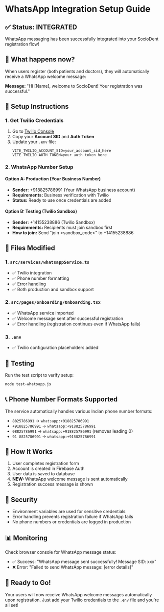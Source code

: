 # WhatsApp Integration Setup Guide

## ✅ Status: INTEGRATED

WhatsApp messaging has been successfully integrated into your SocioDent registration flow!

## 🎯 What happens now?

When users register (both patients and doctors), they will automatically receive a WhatsApp welcome message:

**Message:** "Hi [Name], welcome to SocioDent! Your registration was successful."

## 📱 Setup Instructions

### 1. Get Twilio Credentials
1. Go to [Twilio Console](https://console.twilio.com/)
2. Copy your **Account SID** and **Auth Token**
3. Update your `.env` file:
   ```
   VITE_TWILIO_ACCOUNT_SID=your_account_sid_here
   VITE_TWILIO_AUTH_TOKEN=your_auth_token_here
   ```

### 2. WhatsApp Number Setup

#### Option A: Production (Your Business Number)
- **Sender:** +918825786991 (Your WhatsApp business account)
- **Requirements:** Business verification with Twilio
- **Status:** Ready to use once credentials are added

#### Option B: Testing (Twilio Sandbox)
- **Sender:** +14155238886 (Twilio Sandbox)
- **Requirements:** Recipients must join sandbox first
- **How to join:** Send "join <sandbox_code>" to +14155238886

## 🔧 Files Modified

### 1. `src/services/whatsappService.ts`
- ✅ Twilio integration
- ✅ Phone number formatting
- ✅ Error handling
- ✅ Both production and sandbox support

### 2. `src/pages/onboarding/Onboarding.tsx`
- ✅ WhatsApp service imported
- ✅ Welcome message sent after successful registration
- ✅ Error handling (registration continues even if WhatsApp fails)

### 3. `.env`
- ✅ Twilio configuration placeholders added

## 🧪 Testing

Run the test script to verify setup:
```bash
node test-whatsapp.js
```

## 📞 Phone Number Formats Supported

The service automatically handles various Indian phone number formats:
- `8825786991` → `whatsapp:+918825786991`
- `+918825786991` → `whatsapp:+918825786991`
- `08825786991` → `whatsapp:+918825786991` (removes leading 0)
- `91 8825786991` → `whatsapp:+918825786991`

## 🚀 How It Works

1. User completes registration form
2. Account is created in Firebase Auth
3. User data is saved to database
4. **NEW:** WhatsApp welcome message is sent automatically
5. Registration success message is shown

## 🔐 Security

- Environment variables are used for sensitive credentials
- Error handling prevents registration failure if WhatsApp fails
- No phone numbers or credentials are logged in production

## 📊 Monitoring

Check browser console for WhatsApp message status:
- ✅ Success: "WhatsApp message sent successfully! Message SID: xxx"
- ❌ Error: "Failed to send WhatsApp message: [error details]"

## 🎉 Ready to Go!

Your users will now receive WhatsApp welcome messages automatically upon registration. Just add your Twilio credentials to the `.env` file and you're all set!

